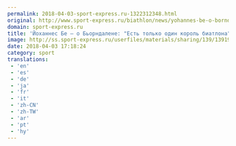```yaml
---
permalink: 2018-04-03-sport-express.ru-1322312348.html
original: http://www.sport-express.ru/biathlon/news/yohannes-be-o-borndalene-est-tolko-odin-korol-biatlona-1391948/
domain: sport-express.ru
title: 'Йоханнес Бе – о Бьорндалене: "Есть только один король биатлона"'
image: http://ss.sport-express.ru/userfiles/materials/sharing/139/1391948.jpg
date: 2018-04-03 17:18:24
category: sport
translations: 
 - 'en'
 - 'es'
 - 'de'
 - 'ja'
 - 'fr'
 - 'it'
 - 'zh-CN'
 - 'zh-TW'
 - 'ar'
 - 'pt'
 - 'hy'
---
```



